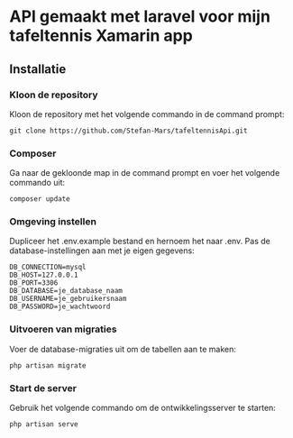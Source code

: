 # API gemaakt met laravel voor mijn tafeltennis Xamarin app

## Installatie

### Kloon de repository

Kloon de repository met het volgende commando in de command prompt:

    git clone https://github.com/Stefan-Mars/tafeltennisApi.git

### Composer

Ga naar de gekloonde map in de command prompt en voer het volgende commando uit:

    composer update

### Omgeving instellen

Dupliceer het .env.example bestand en hernoem het naar .env. Pas de database-instellingen aan met je eigen gegevens:

    DB_CONNECTION=mysql
    DB_HOST=127.0.0.1
    DB_PORT=3306
    DB_DATABASE=je_database_naam
    DB_USERNAME=je_gebruikersnaam
    DB_PASSWORD=je_wachtwoord

### Uitvoeren van migraties

Voer de database-migraties uit om de tabellen aan te maken:

    php artisan migrate

### Start de server

Gebruik het volgende commando om de ontwikkelingsserver te starten:

    php artisan serve

